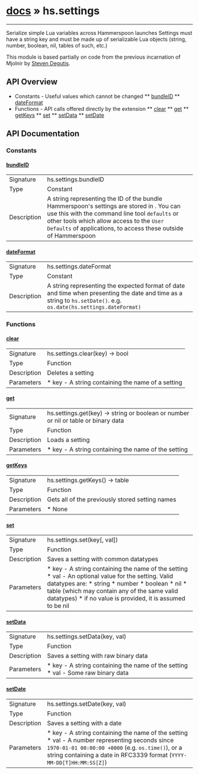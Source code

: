 # [docs](index.md) » hs.settings
---

Serialize simple Lua variables across Hammerspoon launches
Settings must have a string key and must be made up of serializable Lua objects (string, number, boolean, nil, tables of such, etc.)

This module is based partially on code from the previous incarnation of Mjolnir by [Steven Degutis](https://github.com/sdegutis/).


## API Overview
* Constants - Useful values which cannot be changed
** [bundleID](#bundleID)
** [dateFormat](#dateFormat)
* Functions - API calls offered directly by the extension
** [clear](#clear)
** [get](#get)
** [getKeys](#getKeys)
** [set](#set)
** [setData](#setData)
** [setDate](#setDate)

## API Documentation

### Constants

#### [bundleID](#bundleID)
| | |
|-|-|
| Signature   | hs.settings.bundleID  |
| Type        | Constant |
| Description | A string representing the ID of the bundle Hammerspoon's settings are stored in . You can use this with the command line tool `defaults` or other tools which allow access to the `User Defaults` of applications, to access these outside of Hammerspoon |

#### [dateFormat](#dateFormat)
| | |
|-|-|
| Signature   | hs.settings.dateFormat  |
| Type        | Constant |
| Description | A string representing the expected format of date and time when presenting the date and time as a string to `hs.setDate()`.  e.g. `os.date(hs.settings.dateFormat)` |

### Functions

#### [clear](#clear)
| | |
|-|-|
| Signature   | hs.settings.clear(key) -> bool  |
| Type        | Function |
| Description | Deletes a setting |
| Parameters |  * key - A string containing the name of a setting | | Returns |  * A boolean, true if the setting was deleted, otherwise false | 
#### [get](#get)
| | |
|-|-|
| Signature   | hs.settings.get(key) -> string or boolean or number or nil or table or binary data  |
| Type        | Function |
| Description | Loads a setting |
| Parameters |  * key - A string containing the name of the setting | | Returns |  * The value of the setting | | Notes |  * This function can load all of the datatypes supported by `hs.settings.set()`, `hs.settings.setData()` and `hs.settings.setDate()` | 
#### [getKeys](#getKeys)
| | |
|-|-|
| Signature   | hs.settings.getKeys() -> table  |
| Type        | Function |
| Description | Gets all of the previously stored setting names |
| Parameters |  * None | | Returns |  * A table containing all of the settings keys in Hammerspoon's settings | | Notes |  * Use `ipairs(hs.settings.getKeys())` to iterate over all available settings * Use `hs.settings.getKeys()["someKey"]` to test for the existance of a particular key | 
#### [set](#set)
| | |
|-|-|
| Signature   | hs.settings.set(key[, val])  |
| Type        | Function |
| Description | Saves a setting with common datatypes |
| Parameters |  * key - A string containing the name of the setting * val - An optional value for the setting. Valid datatypes are:   * string   * number   * boolean   * nil   * table (which may contain any of the same valid datatypes) * if no value is provided, it is assumed to be nil | | Returns |  * None | | Notes |  * This function cannot set dates or raw data types, see `hs.settings.setDate()` and `hs.settings.setData()` * Assigning a nil value is equivalent to clearing the value with `hs.settings.clear` | 
#### [setData](#setData)
| | |
|-|-|
| Signature   | hs.settings.setData(key, val)  |
| Type        | Function |
| Description | Saves a setting with raw binary data |
| Parameters |  * key - A string containing the name of the setting * val - Some raw binary data | | Returns |  * None | 
#### [setDate](#setDate)
| | |
|-|-|
| Signature   | hs.settings.setDate(key, val)  |
| Type        | Function |
| Description | Saves a setting with a date |
| Parameters |  * key - A string containing the name of the setting * val - A number representing seconds since `1970-01-01 00:00:00 +0000` (e.g. `os.time()`), or a string containing a date in RFC3339 format (`YYYY-MM-DD[T]HH:MM:SS[Z]`) | | Returns |  * None | | Notes |  * See `hs.settings.dateFormat` for a convenient representation of the RFC3339 format, to use with other time/date related functions | 